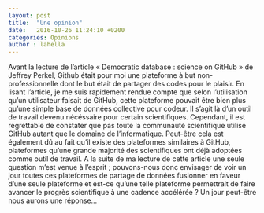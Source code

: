 ```yaml
---
layout: post
title:  "Une opinion"
date:   2016-10-26 11:24:10 +0200
categories: Opinions
author : lahella
---
```


Avant la lecture de l’article « Democratic database : science on GitHub » de Jeffrey Perkel, Github était pour moi
une plateforme à but non-professionnelle dont le but était de partager des codes pour le plaisir. En lisant
l’article, je me suis rapidement rendue compte que selon l’utilisation qu’un utilisateur faisait de GitHub,
cette plateforme pouvait être bien plus qu’une simple base de données collective pour codeur. Il s’agit là d’un outil de
travail devenu nécéssaire pour certain scientifiques. Cependant, il est regrettable de constater que pas toute la communauté
scientifique utilise GitHub autant que le domaine de l’informatique. Peut-être cela est également dû au fait qu’il existe des
plateformes similaires à GitHub, plateformes qu’une grande majorité des scientifiques ont déjà adoptées comme outil de travail.
A la suite de ma lecture de cette article une seule question m’est venue à l’esprit ; pouvons-nous donc envisager de voir un
jour toutes ces plateformes de partage de données fusionner en faveur d’une seule plateforme et est-ce qu’une telle plateforme
permettrait de faire avancer le progrès scientifique à une cadence accélérée ? Un jour peut-être nous aurons une réponse…
